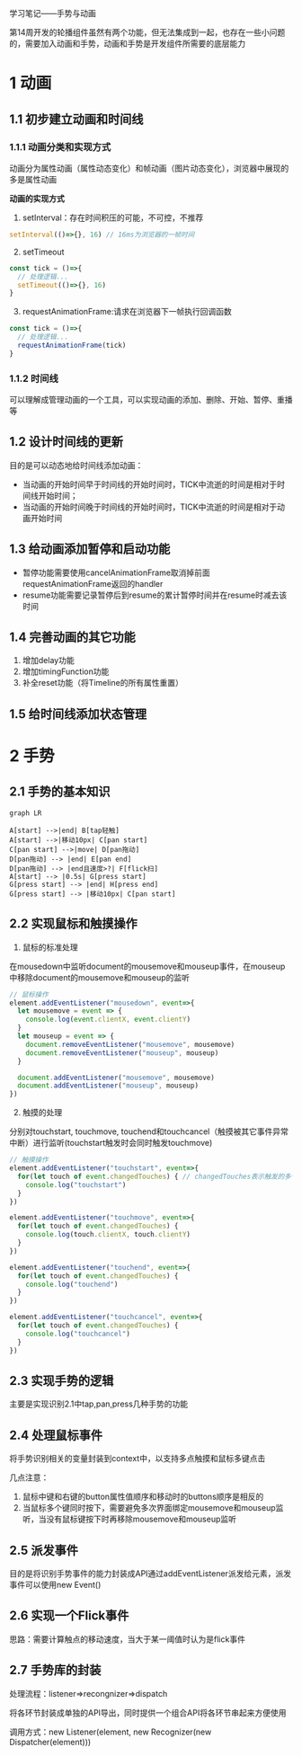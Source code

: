 学习笔记——手势与动画

第14周开发的轮播组件虽然有两个功能，但无法集成到一起，也存在一些小问题的，需要加入动画和手势，动画和手势是开发组件所需要的底层能力
# 1 动画
## 1.1 初步建立动画和时间线
### 1.1.1 动画分类和实现方式
动画分为属性动画（属性动态变化）和帧动画（图片动态变化），浏览器中展现的多是属性动画

**动画的实现方式**

1. setInterval：存在时间积压的可能，不可控，不推荐
```js
setInterval(()=>{}, 16) // 16ms为浏览器的一帧时间
```
2. setTimeout
```js
const tick = ()=>{
  // 处理逻辑...
  setTimeout(()=>{}, 16)
}
```
3. requestAnimationFrame:请求在浏览器下一帧执行回调函数
```js
const tick = ()=>{
  // 处理逻辑...
  requestAnimationFrame(tick)
}
```
### 1.1.2 时间线
可以理解成管理动画的一个工具，可以实现动画的添加、删除、开始、暂停、重播等

## 1.2 设计时间线的更新
目的是可以动态地给时间线添加动画：
- 当动画的开始时间早于时间线的开始时间时，TICK中流逝的时间是相对于时间线开始时间；
- 当动画的开始时间晚于时间线的开始时间时，TICK中流逝的时间是相对于动画开始时间

## 1.3 给动画添加暂停和启动功能
- 暂停功能需要使用cancelAnimationFrame取消掉前面requestAnimationFrame返回的handler
- resume功能需要记录暂停后到resume的累计暂停时间并在resume时减去该时间

## 1.4 完善动画的其它功能
1. 增加delay功能
2. 增加timingFunction功能
3. 补全reset功能（将Timeline的所有属性重置）

## 1.5 给时间线添加状态管理

# 2 手势
## 2.1 手势的基本知识
```mermaid
graph LR

A[start] -->|end| B[tap轻触]
A[start] -->|移动10px| C[pan start]
C[pan start] -->|move| D[pan拖动]
D[pan拖动] --> |end| E[pan end]
D[pan拖动] --> |end且速度>?| F[flick扫]
A[start] --> |0.5s| G[press start]
G[press start] --> |end| H[press end]
G[press start] --> |移动10px| C[pan start]
```
## 2.2 实现鼠标和触摸操作
1. 鼠标的标准处理

在mousedown中监听document的mousemove和mouseup事件，在mouseup中移除document的mousemove和mouseup的监听
```js
// 鼠标操作
element.addEventListener("mousedown", event=>{
  let mousemove = event => {
    console.log(event.clientX, event.clientY)
  }
  let mouseup = event => {
    document.removeEventListener("mousemove", mousemove)
    document.removeEventListener("mouseup", mouseup)
  }

  document.addEventListener("mousemove", mousemove)
  document.addEventListener("mouseup", mouseup)
})
```
2. 触摸的处理
  
分别对touchstart, touchmove, touchend和touchcancel（触摸被其它事件异常中断）进行监听(touchstart触发时会同时触发touchmove)
```js
// 触摸操作
element.addEventListener("touchstart", event=>{
  for(let touch of event.changedTouches) { // changedTouches表示触发的多个触点
    console.log("touchstart")
  }
})

element.addEventListener("touchmove", event=>{
  for(let touch of event.changedTouches) {
    console.log(touch.clientX, touch.clientY)
  }
})

element.addEventListener("touchend", event=>{
  for(let touch of event.changedTouches) {
    console.log("touchend")
  }
})

element.addEventListener("touchcancel", event=>{
  for(let touch of event.changedTouches) {
    console.log("touchcancel")
  }
})
```

## 2.3 实现手势的逻辑

主要是实现识别2.1中tap,pan,press几种手势的功能

## 2.4 处理鼠标事件

将手势识别相关的变量封装到context中，以支持多点触摸和鼠标多键点击

几点注意：
1. 鼠标中键和右键的button属性值顺序和移动时的buttons顺序是相反的
2. 当鼠标多个键同时按下，需要避免多次界面绑定mousemove和mouseup监听，当没有鼠标键按下时再移除mousemove和mouseup监听
  
## 2.5 派发事件

目的是将识别手势事件的能力封装成API通过addEventListener派发给元素，派发事件可以使用new Event()

## 2.6 实现一个Flick事件

思路：需要计算触点的移动速度，当大于某一阈值时认为是flick事件

## 2.7 手势库的封装

处理流程：listener=>recongnizer=>dispatch

将各环节封装成单独的API导出，同时提供一个组合API将各环节串起来方便使用

调用方式：new Listener(element, new Recognizer(new Dispatcher(element)))